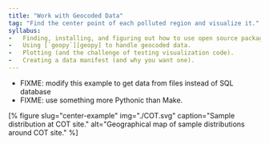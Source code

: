 ```yaml
---
title: "Work with Geocoded Data"
tag: "Find the center point of each polluted region and visualize it."
syllabus:
-   Finding, installing, and figuring out how to use open source packages.
-   Using [`geopy`][geopy] to handle geocoded data.
-   Plotting (and the challenge of testing visualization code).
-   Creating a data manifest (and why you want one).
---
```

-   FIXME: modify this example to get data from files instead of SQL database
-   FIXME: use something more Pythonic than Make.

[% figure
   slug="center-example"
   img="./COT.svg"
   caption="Sample distribution at COT site."
   alt="Geographical map of sample distributions around COT site."
%]
